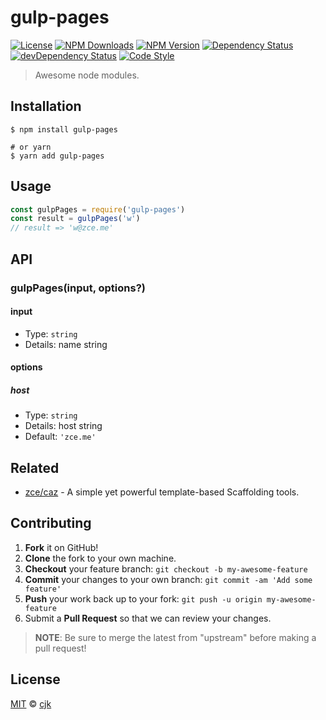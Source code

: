 # gulp-pages

[![License][license-img]][license-url]
[![NPM Downloads][downloads-img]][downloads-url]
[![NPM Version][version-img]][version-url]
[![Dependency Status][dependency-img]][dependency-url]
[![devDependency Status][devdependency-img]][devdependency-url]
[![Code Style][style-img]][style-url]

> Awesome node modules.

## Installation

```shell
$ npm install gulp-pages

# or yarn
$ yarn add gulp-pages
```

## Usage

<!-- TODO: Introduction of Usage -->

```javascript
const gulpPages = require('gulp-pages')
const result = gulpPages('w')
// result => 'w@zce.me'
```

## API

<!-- TODO: Introduction of API -->

### gulpPages(input, options?)

#### input

- Type: `string`
- Details: name string

#### options

##### host

- Type: `string`
- Details: host string
- Default: `'zce.me'`

## Related

- [zce/caz](https://github.com/zce/caz) - A simple yet powerful template-based Scaffolding tools.

## Contributing

1. **Fork** it on GitHub!
2. **Clone** the fork to your own machine.
3. **Checkout** your feature branch: `git checkout -b my-awesome-feature`
4. **Commit** your changes to your own branch: `git commit -am 'Add some feature'`
5. **Push** your work back up to your fork: `git push -u origin my-awesome-feature`
6. Submit a **Pull Request** so that we can review your changes.

> **NOTE**: Be sure to merge the latest from "upstream" before making a pull request!

## License

[MIT](LICENSE) &copy; [cjk](https://github.com/attraction11)



[license-img]: https://img.shields.io/github/license/attraction11/gulp-pages
[license-url]: https://github.com/attraction11/gulp-pages/blob/master/LICENSE
[downloads-img]: https://img.shields.io/npm/dm/gulp-pages
[downloads-url]: https://npm.im/gulp-pages
[version-img]: https://img.shields.io/npm/v/gulp-pages
[version-url]: https://npm.im/gulp-pages
[dependency-img]: https://img.shields.io/david/attraction11/gulp-pages
[dependency-url]: https://david-dm.org/attraction11/gulp-pages
[devdependency-img]: https://img.shields.io/david/dev/attraction11/gulp-pages
[devdependency-url]: https://david-dm.org/attraction11/gulp-pages?type=dev
[style-img]: https://img.shields.io/badge/code_style-standard-brightgreen
[style-url]: https://standardjs.com
